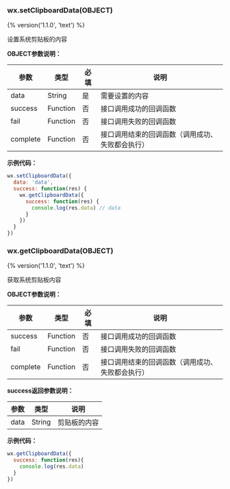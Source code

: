 ### wx.setClipboardData(OBJECT)
{% version('1.1.0', 'text') %}

设置系统剪贴板的内容

**OBJECT参数说明：**

| 参数       | 类型       | 必填   | 说明                       |
| -------- | -------- | ---- | ------------------------ |
| data  | String | 是 | 需要设置的内容  |
| success  | Function | 否    | 接口调用成功的回调函数              |
| fail     | Function | 否    | 接口调用失败的回调函数              |
| complete | Function | 否    | 接口调用结束的回调函数（调用成功、失败都会执行） |

**示例代码：**

```javascript
wx.setClipboardData({
  data: 'data',
  success: function(res) {
    wx.getClipboardData({
      success: function(res) {
        console.log(res.data) // data
      }
    })
  }
})
```


### wx.getClipboardData(OBJECT)
{% version('1.1.0', 'text') %}

获取系统剪贴板内容

**OBJECT参数说明：**

| 参数       | 类型       | 必填   | 说明                       |
| -------- | -------- | ---- | ------------------------ |
| success  | Function | 否    | 接口调用成功的回调函数              |
| fail     | Function | 否    | 接口调用失败的回调函数              |
| complete | Function | 否    | 接口调用结束的回调函数（调用成功、失败都会执行） |


**success返回参数说明：**

| 参数      | 类型   | 说明           |
|-----------|--------|----------------|
| data | String | 剪贴板的内容 |

**示例代码：**

```javascript
wx.getClipboardData({
  success: function(res){
    console.log(res.data)
  }
})
```


